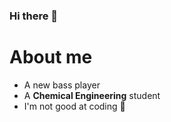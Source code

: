 ### Hi there 👋
# About me

- A new bass player
- A **Chemical Engineering** student
- I'm not good at coding 🥲
